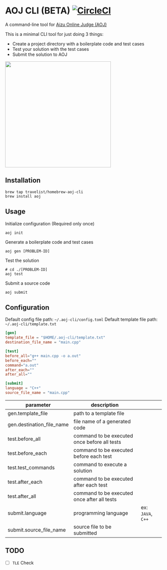 # AOJ CLI (BETA) [![CircleCI](https://circleci.com/gh/travelist/aoj-cli.svg?style=svg)](https://circleci.com/gh/travelist/aoj-cli)

A command-line tool for [Aizu Online Judge (AOJ)](https://onlinejudge.u-aizu.ac.jp/)

This is a minimal CLI tool for just doing 3 things:

- Create a project directory with a boilerplate code and test cases
- Test your solution with the test cases
- Submit the solution to AOJ

<img src="https://raw.githubusercontent.com/travelist/aoj-cli/master/doc/animation.gif" height="340px">

## Installation

```shell
brew tap travelist/homebrew-aoj-cli
brew install aoj
```

## Usage

Initialize configuration (Required only once)

```shell
aoj init
```

Generate a boilerplate code and test cases

```shell
aoj gen [PROBLEM-ID]
```

Test the solution

```shell
# cd ./[PROBLEM-ID]
aoj test
```

Submit a source code

```shell
aoj submit
```

## Configuration

Default config file path: `~/.aoj-cli/config.toml`
Default template file path: `~/.aoj-cli/template.txt`

```toml
[gen]
template_file = "$HOME/.aoj-cli/template.txt"
destination_file_name = "main.cpp"

[test]
before_all="g++ main.cpp -o a.out"
before_each=""
command="a.out"
after_each=""
after_all=""

[submit]
language = "C++"
source_file_name = "main.cpp"
```

| parameter| description |  |
|----------|-------------|--|
| gen.template_file | path to a template file | |
| gen.destination_file_name | file name of a generated code | |
| test.before_all | command to be executed once before all tests | |
| test.before_each | command to be executed before each test | |
| test.test_commands | command to execute a solution | |
| test.after_each | command to be executed after each test | |
| test.after_all | command to be executed once after all tests | |
| submit.language | programming language | ex: `JAVA`, `C++` |
| submit.source_file_name | source file to be submitted | |

## TODO

- [ ] `TLE` Check
